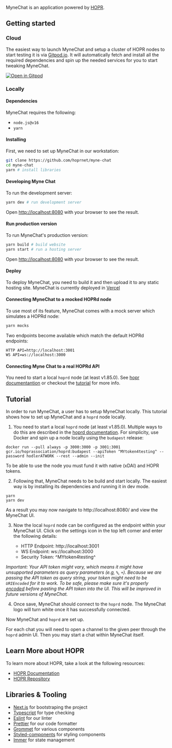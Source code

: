 MyneChat is an application powered by [HOPR](https://github.com/hoprnet/hoprnet).

## Getting started

### Cloud

The easiest way to launch MyneChat and setup a cluster of HOPR nodes to start testing it is via [Gitpod.io](https://gitpod.io). It will automatically fetch and install all the required dependencies and spin up the needed services for you to start tweaking MyneChat.

[![Open in Gitpod](https://gitpod.io/button/open-in-gitpod.svg)](https://gitpod.io/#https://github.com/hoprnet/myne-chat)

### Locally

#### Dependencies

MyneChat requires the following:

- `node.js@v16`
- `yarn`

#### Installing

First, we need to set up MyneChat in our workstation:

```bash
git clone https://github.com/hoprnet/myne-chat
cd myne-chat
yarn # install libraries
```

#### Developing Myne Chat

To run the development server:

```bash
yarn dev # run development server
```

Open [http://localhost:8080](http://localhost:8080) with your browser to see the result.

#### Run production version

To run MyneChat's production version:

```bash
yarn build # build website
yarn start # run a hosting server
```

Open [http://localhost:8080](http://localhost:8080) with your browser to see the result.

#### Deploy

To deploy MyneChat, you need to build it and then upload it to any static hosting site. MyneChat is currently deployed in [Vercel](https://vercel.com)

#### Connecting MyneChat to a mocked HOPRd node

To use most of its feature, MyneChat comes with a mock server which simulates a HOPRd node:

```bash
yarn mocks
```

Two endpoints become available which match the default HOPRd endpoints:

```text
HTTP API=http://localhost:3001
WS API=ws://localhost:3000
```

#### Connecting Myne Chat to a real HOPRd API

You need to start a local `hoprd` node (at least v1.85.0).
See [hopr documentantion](https://docs.hoprnet.org/en/latest/src/install-hoprd/index.html) or checkout the [tutorial](#tutorial) for more info.

## Tutorial

In order to run MyneChat, a user has to setup MyneChat locally.
This tutorial shows how to set up MyneChat and a `hoprd` node locally.

1. You need to start a local `hoprd` node (at least v1.85.0). Multiple ways to do this are described in the [hoprd documentation](https://docs.hoprnet.org/en/latest/src/install-hoprd/index.html). For simplicity, use Docker and spin up a node locally using the `budapest` release:

```
docker run --pull always -p 3000:3000 -p 3001:3001 gcr.io/hoprassociation/hoprd:budapest --apiToken ^MYtoken4testing^ --password hodlerATWORK --rest --admin --init
```

To be able to use the node you must fund it with native (xDAI) and HOPR tokens.

2. Following that, MyneChat needs to be build and start locally. The easiest way is by installing its dependencies and running it in dev mode.

```
yarn
yarn dev
```

As a result you may now navigate to http://localhost:8080/ and view the MyneChat UI.

3. Now the local `hoprd` node can be configured as the endpoint within your MyneChat UI. Click on the settings icon in the top left corner and enter the following details:

   - HTTP Endpoint: http://localhost:3001
   - WS Endpoint: ws://localhost:3000
   - Security Token: ^MYtoken4testing^

_Important: Your API token might vary, which means it might have unsupported parameters as query parameters (e.g, `%`, `+`). Because we are passing the API token as query string, your token might need to be `URIEncoded` for it to work. To be safe, please make sure it's properly [encoded](https://www.onlinewebtoolkit.com/url-encode-decode) before pasting the API token into the UI. This will be improved in future versions of MyneChat._

4. Once save, MyneChat should connect to the `hoprd` node. The MyneChat logo will turn white once it has successfully connected.

Now MyneChat and `hoprd` are set up.

For each chat you will need to open a channel to the given peer through the `hoprd` admin UI. Then you may start a chat within MyneChat itself.

## Learn More about HOPR

To learn more about HOPR, take a look at the following resources:

- [HOPR Documentation](https://docs.hoprnet.org/)
- [HOPR Repository](https://github.com/hoprnet/hoprnet)

## Libraries & Tooling

- [Next.js](https://nextjs.org) for bootstraping the project
- [Typescript](https://www.typescriptlang.org/) for type checking
- [Eslint](https://eslint.org/) for our linter
- [Prettier](https://prettier.io/) for our code formatter
- [Grommet](https://v2.grommet.io/) for various components
- [Styled-components](https://styled-components.com/) for styling components
- [Immer](https://immerjs.github.io/immer/) for state management